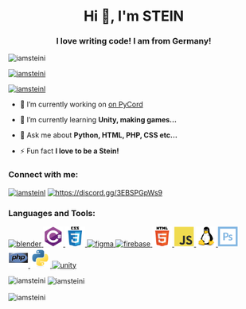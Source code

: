 <h1 align="center">Hi 👋, I'm STEIN</h1>
<h3 align="center">I love writing code! I am from Germany!</h3>

<p align="left"> <img src="https://komarev.com/ghpvc/?username=iamsteini&label=Profile%20views&color=0e75b6&style=flat" alt="iamsteini" /> </p>

<p align="left"> <a href="https://github.com/ryo-ma/github-profile-trophy"><img src="https://github-profile-trophy.vercel.app/?username=iamsteini" alt="iamsteini" /></a> </p>

<p align="left"> <a href="https://twitter.com/iamsteinl" target="blank"><img src="https://img.shields.io/twitter/follow/iamsteinl?logo=twitter&style=for-the-badge" alt="iamsteinl" /></a> </p>

- 🔭 I’m currently working on [on PyCord](https://github.com/IamSTEINI/PYCord)

- 🌱 I’m currently learning **Unity, making games...**

- 💬 Ask me about **Python, HTML, PHP, CSS etc...**

- ⚡ Fun fact **I love to be a Stein!**

<h3 align="left">Connect with me:</h3>
<p align="left">
<a href="https://twitter.com/iamsteinl" target="blank"><img align="center" src="https://raw.githubusercontent.com/rahuldkjain/github-profile-readme-generator/master/src/images/icons/Social/twitter.svg" alt="iamsteinl" height="30" width="40" /></a>
<a href="https://discord.gg/https://discord.gg/3EBSPGpWs9" target="blank"><img align="center" src="https://raw.githubusercontent.com/rahuldkjain/github-profile-readme-generator/master/src/images/icons/Social/discord.svg" alt="https://discord.gg/3EBSPGpWs9" height="30" width="40" /></a>
</p>

<h3 align="left">Languages and Tools:</h3>
<p align="left"> <a href="https://www.blender.org/" target="_blank" rel="noreferrer"> <img src="https://download.blender.org/branding/community/blender_community_badge_white.svg" alt="blender" width="40" height="40"/> </a> <a href="https://www.w3schools.com/cs/" target="_blank" rel="noreferrer"> <img src="https://raw.githubusercontent.com/devicons/devicon/master/icons/csharp/csharp-original.svg" alt="csharp" width="40" height="40"/> </a> <a href="https://www.w3schools.com/css/" target="_blank" rel="noreferrer"> <img src="https://raw.githubusercontent.com/devicons/devicon/master/icons/css3/css3-original-wordmark.svg" alt="css3" width="40" height="40"/> </a> <a href="https://www.figma.com/" target="_blank" rel="noreferrer"> <img src="https://www.vectorlogo.zone/logos/figma/figma-icon.svg" alt="figma" width="40" height="40"/> </a> <a href="https://firebase.google.com/" target="_blank" rel="noreferrer"> <img src="https://www.vectorlogo.zone/logos/firebase/firebase-icon.svg" alt="firebase" width="40" height="40"/> </a> <a href="https://www.w3.org/html/" target="_blank" rel="noreferrer"> <img src="https://raw.githubusercontent.com/devicons/devicon/master/icons/html5/html5-original-wordmark.svg" alt="html5" width="40" height="40"/> </a> <a href="https://developer.mozilla.org/en-US/docs/Web/JavaScript" target="_blank" rel="noreferrer"> <img src="https://raw.githubusercontent.com/devicons/devicon/master/icons/javascript/javascript-original.svg" alt="javascript" width="40" height="40"/> </a> <a href="https://www.linux.org/" target="_blank" rel="noreferrer"> <img src="https://raw.githubusercontent.com/devicons/devicon/master/icons/linux/linux-original.svg" alt="linux" width="40" height="40"/> </a> <a href="https://www.photoshop.com/en" target="_blank" rel="noreferrer"> <img src="https://raw.githubusercontent.com/devicons/devicon/master/icons/photoshop/photoshop-line.svg" alt="photoshop" width="40" height="40"/> </a> <a href="https://www.php.net" target="_blank" rel="noreferrer"> <img src="https://raw.githubusercontent.com/devicons/devicon/master/icons/php/php-original.svg" alt="php" width="40" height="40"/> </a> <a href="https://www.python.org" target="_blank" rel="noreferrer"> <img src="https://raw.githubusercontent.com/devicons/devicon/master/icons/python/python-original.svg" alt="python" width="40" height="40"/> </a> <a href="https://unity.com/" target="_blank" rel="noreferrer"> <img src="https://www.vectorlogo.zone/logos/unity3d/unity3d-icon.svg" alt="unity" width="40" height="40"/> </a> </p>

<p><img align="left" src="https://github-readme-stats.vercel.app/api/top-langs?username=iamsteini&show_icons=true&locale=en&layout=compact" alt="iamsteini" /></p>

<p>&nbsp;<img align="center" src="https://github-readme-stats.vercel.app/api?username=iamsteini&show_icons=true&locale=en" alt="iamsteini" /></p>

<p><img align="center" src="https://github-readme-streak-stats.herokuapp.com/?user=iamsteini&" alt="iamsteini" /></p>
